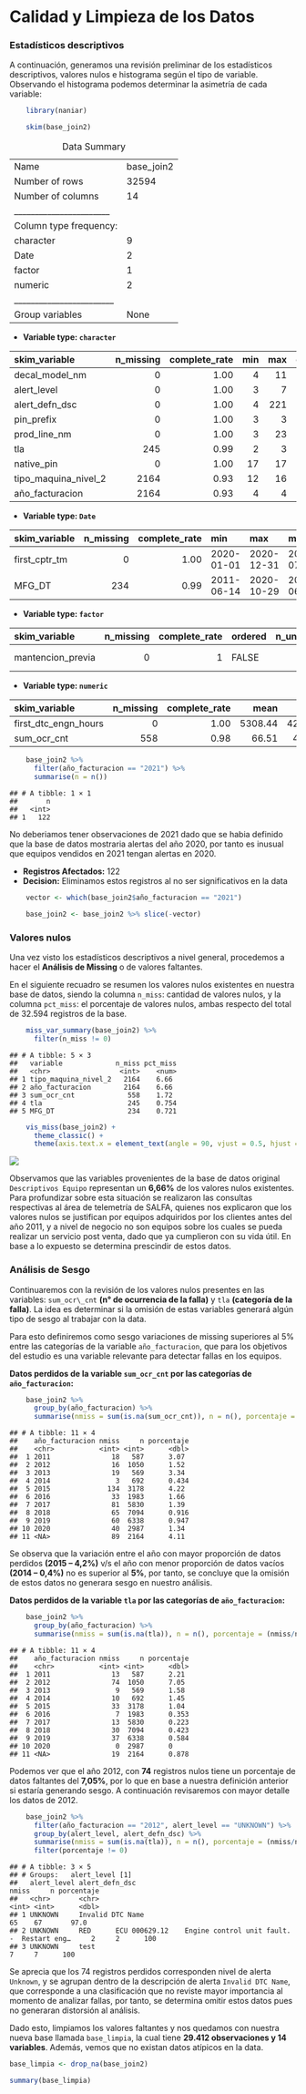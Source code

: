 # Calidad y Limpieza de los Datos

### Estadísticos descriptivos

A continuación, generamos una revisión preliminar de los estadísticos
descriptivos, valores nulos e histograma según el tipo de variable.
Observando el histograma podemos determinar la asimetría de cada
variable:
```r
    library(naniar)
```
```r
    skim(base_join2)
```
<table>
<caption>Data Summary</caption>
<tbody>
<tr class="odd">
<td style="text-align: left;">Name</td>
<td style="text-align: left;">base_join2</td>
</tr>
<tr class="even">
<td style="text-align: left;">Number of rows</td>
<td style="text-align: left;">32594</td>
</tr>
<tr class="odd">
<td style="text-align: left;">Number of columns</td>
<td style="text-align: left;">14</td>
</tr>
<tr class="even">
<td style="text-align: left;">_______________________</td>
<td style="text-align: left;"></td>
</tr>
<tr class="odd">
<td style="text-align: left;">Column type frequency:</td>
<td style="text-align: left;"></td>
</tr>
<tr class="even">
<td style="text-align: left;">character</td>
<td style="text-align: left;">9</td>
</tr>
<tr class="odd">
<td style="text-align: left;">Date</td>
<td style="text-align: left;">2</td>
</tr>
<tr class="even">
<td style="text-align: left;">factor</td>
<td style="text-align: left;">1</td>
</tr>
<tr class="odd">
<td style="text-align: left;">numeric</td>
<td style="text-align: left;">2</td>
</tr>
<tr class="even">
<td style="text-align: left;">________________________</td>
<td style="text-align: left;"></td>
</tr>
<tr class="odd">
<td style="text-align: left;">Group variables</td>
<td style="text-align: left;">None</td>
</tr>
</tbody>
</table>

- **Variable type: `character`**

<table style="width:100%;">
<colgroup>
<col style="width: 26%" />
<col style="width: 12%" />
<col style="width: 17%" />
<col style="width: 5%" />
<col style="width: 5%" />
<col style="width: 7%" />
<col style="width: 11%" />
<col style="width: 13%" />
</colgroup>
<thead>
<tr class="header">
<th style="text-align: left;">skim_variable</th>
<th style="text-align: right;">n_missing</th>
<th style="text-align: right;">complete_rate</th>
<th style="text-align: right;">min</th>
<th style="text-align: right;">max</th>
<th style="text-align: right;">empty</th>
<th style="text-align: right;">n_unique</th>
<th style="text-align: right;">whitespace</th>
</tr>
</thead>
<tbody>
<tr class="odd">
<td style="text-align: left;">decal_model_nm</td>
<td style="text-align: right;">0</td>
<td style="text-align: right;">1.00</td>
<td style="text-align: right;">4</td>
<td style="text-align: right;">11</td>
<td style="text-align: right;">0</td>
<td style="text-align: right;">69</td>
<td style="text-align: right;">0</td>
</tr>
<tr class="even">
<td style="text-align: left;">alert_level</td>
<td style="text-align: right;">0</td>
<td style="text-align: right;">1.00</td>
<td style="text-align: right;">3</td>
<td style="text-align: right;">7</td>
<td style="text-align: right;">0</td>
<td style="text-align: right;">4</td>
<td style="text-align: right;">0</td>
</tr>
<tr class="odd">
<td style="text-align: left;">alert_defn_dsc</td>
<td style="text-align: right;">0</td>
<td style="text-align: right;">1.00</td>
<td style="text-align: right;">4</td>
<td style="text-align: right;">221</td>
<td style="text-align: right;">0</td>
<td style="text-align: right;">2751</td>
<td style="text-align: right;">0</td>
</tr>
<tr class="even">
<td style="text-align: left;">pin_prefix</td>
<td style="text-align: right;">0</td>
<td style="text-align: right;">1.00</td>
<td style="text-align: right;">3</td>
<td style="text-align: right;">3</td>
<td style="text-align: right;">0</td>
<td style="text-align: right;">7</td>
<td style="text-align: right;">0</td>
</tr>
<tr class="odd">
<td style="text-align: left;">prod_line_nm</td>
<td style="text-align: right;">0</td>
<td style="text-align: right;">1.00</td>
<td style="text-align: right;">3</td>
<td style="text-align: right;">23</td>
<td style="text-align: right;">0</td>
<td style="text-align: right;">13</td>
<td style="text-align: right;">0</td>
</tr>
<tr class="even">
<td style="text-align: left;">tla</td>
<td style="text-align: right;">245</td>
<td style="text-align: right;">0.99</td>
<td style="text-align: right;">2</td>
<td style="text-align: right;">3</td>
<td style="text-align: right;">0</td>
<td style="text-align: right;">61</td>
<td style="text-align: right;">0</td>
</tr>
<tr class="odd">
<td style="text-align: left;">native_pin</td>
<td style="text-align: right;">0</td>
<td style="text-align: right;">1.00</td>
<td style="text-align: right;">17</td>
<td style="text-align: right;">17</td>
<td style="text-align: right;">0</td>
<td style="text-align: right;">1385</td>
<td style="text-align: right;">0</td>
</tr>
<tr class="even">
<td style="text-align: left;">tipo_maquina_nivel_2</td>
<td style="text-align: right;">2164</td>
<td style="text-align: right;">0.93</td>
<td style="text-align: right;">12</td>
<td style="text-align: right;">16</td>
<td style="text-align: right;">0</td>
<td style="text-align: right;">2</td>
<td style="text-align: right;">0</td>
</tr>
<tr class="odd">
<td style="text-align: left;">año_facturacion</td>
<td style="text-align: right;">2164</td>
<td style="text-align: right;">0.93</td>
<td style="text-align: right;">4</td>
<td style="text-align: right;">4</td>
<td style="text-align: right;">0</td>
<td style="text-align: right;">11</td>
<td style="text-align: right;">0</td>
</tr>
</tbody>
</table>

- **Variable type: `Date`**

<table>
<colgroup>
<col style="width: 17%" />
<col style="width: 12%" />
<col style="width: 17%" />
<col style="width: 13%" />
<col style="width: 13%" />
<col style="width: 13%" />
<col style="width: 11%" />
</colgroup>
<thead>
<tr class="header">
<th style="text-align: left;">skim_variable</th>
<th style="text-align: right;">n_missing</th>
<th style="text-align: right;">complete_rate</th>
<th style="text-align: left;">min</th>
<th style="text-align: left;">max</th>
<th style="text-align: left;">median</th>
<th style="text-align: right;">n_unique</th>
</tr>
</thead>
<tbody>
<tr class="odd">
<td style="text-align: left;">first_cptr_tm</td>
<td style="text-align: right;">0</td>
<td style="text-align: right;">1.00</td>
<td style="text-align: left;">2020-01-01</td>
<td style="text-align: left;">2020-12-31</td>
<td style="text-align: left;">2020-07-01</td>
<td style="text-align: right;">366</td>
</tr>
<tr class="even">
<td style="text-align: left;">MFG_DT</td>
<td style="text-align: right;">234</td>
<td style="text-align: right;">0.99</td>
<td style="text-align: left;">2011-06-14</td>
<td style="text-align: left;">2020-10-29</td>
<td style="text-align: left;">2017-06-13</td>
<td style="text-align: right;">725</td>
</tr>
</tbody>
</table>

- **Variable type: `factor`**

<table>
<colgroup>
<col style="width: 22%" />
<col style="width: 12%" />
<col style="width: 17%" />
<col style="width: 10%" />
<col style="width: 11%" />
<col style="width: 25%" />
</colgroup>
<thead>
<tr class="header">
<th style="text-align: left;">skim_variable</th>
<th style="text-align: right;">n_missing</th>
<th style="text-align: right;">complete_rate</th>
<th style="text-align: left;">ordered</th>
<th style="text-align: right;">n_unique</th>
<th style="text-align: left;">top_counts</th>
</tr>
</thead>
<tbody>
<tr class="odd">
<td style="text-align: left;">mantencion_previa</td>
<td style="text-align: right;">0</td>
<td style="text-align: right;">1</td>
<td style="text-align: left;">FALSE</td>
<td style="text-align: right;">2</td>
<td style="text-align: left;">No: 23964, Si: 8630</td>
</tr>
</tbody>
</table>

- **Variable type: `numeric`**

<table style="width:100%;">
<colgroup>
<col style="width: 20%" />
<col style="width: 9%" />
<col style="width: 13%" />
<col style="width: 7%" />
<col style="width: 7%" />
<col style="width: 2%" />
<col style="width: 7%" />
<col style="width: 7%" />
<col style="width: 6%" />
<col style="width: 8%" />
<col style="width: 5%" />
</colgroup>
<thead>
<tr class="header">
<th style="text-align: left;">skim_variable</th>
<th style="text-align: right;">n_missing</th>
<th style="text-align: right;">complete_rate</th>
<th style="text-align: right;">mean</th>
<th style="text-align: right;">sd</th>
<th style="text-align: right;">p0</th>
<th style="text-align: right;">p25</th>
<th style="text-align: right;">p50</th>
<th style="text-align: right;">p75</th>
<th style="text-align: right;">p100</th>
<th style="text-align: left;">hist</th>
</tr>
</thead>
<tbody>
<tr class="odd">
<td style="text-align: left;">first_dtc_engn_hours</td>
<td style="text-align: right;">0</td>
<td style="text-align: right;">1.00</td>
<td style="text-align: right;">5308.44</td>
<td style="text-align: right;">4272.09</td>
<td style="text-align: right;">0</td>
<td style="text-align: right;">1875.81</td>
<td style="text-align: right;">4209.29</td>
<td style="text-align: right;">8201.4</td>
<td style="text-align: right;">74566.95</td>
<td style="text-align: left;">▇▁▁▁▁</td>
</tr>
<tr class="even">
<td style="text-align: left;">sum_ocr_cnt</td>
<td style="text-align: right;">558</td>
<td style="text-align: right;">0.98</td>
<td style="text-align: right;">66.51</td>
<td style="text-align: right;">477.99</td>
<td style="text-align: right;">1</td>
<td style="text-align: right;">1.00</td>
<td style="text-align: right;">3.00</td>
<td style="text-align: right;">12.0</td>
<td style="text-align: right;">17690.00</td>
<td style="text-align: left;">▇▁▁▁▁</td>
</tr>
</tbody>
</table>

```r
    base_join2 %>% 
      filter(año_facturacion == "2021") %>% 
      summarise(n = n())
```

    ## # A tibble: 1 × 1
    ##       n
    ##   <int>
    ## 1   122

No deberiamos tener observaciones de 2021 dado que se habia definido que
la base de datos mostraria alertas del año 2020, por tanto es inusual
que equipos vendidos en 2021 tengan alertas en 2020.

-   **Registros Afectados:** 122
-   **Decision:** Eliminamos estos registros al no ser significativos en la
    data

<!-- -->

```r
    vector <- which(base_join2$año_facturacion == "2021")
```
```r
    base_join2 <- base_join2 %>% slice(-vector)
```

### Valores nulos

Una vez visto los estadísticos descriptivos a nivel general, procedemos
a hacer el **Análisis de Missing** o de valores faltantes.

En el siguiente recuadro se resumen los valores nulos existentes en
nuestra base de datos, siendo la columna `n_miss`: cantidad de valores
nulos, y la columna `pct_miss`: el porcentaje de valores nulos, ambas
respecto del total de 32.594 registros de la base.

```r
    miss_var_summary(base_join2) %>%
      filter(n_miss != 0)
```

    ## # A tibble: 5 × 3
    ##   variable             n_miss pct_miss
    ##   <chr>                 <int>    <num>
    ## 1 tipo_maquina_nivel_2   2164    6.66 
    ## 2 año_facturacion        2164    6.66 
    ## 3 sum_ocr_cnt             558    1.72 
    ## 4 tla                     245    0.754
    ## 5 MFG_DT                  234    0.721

```r
    vis_miss(base_join2) +
      theme_classic() +
      theme(axis.text.x = element_text(angle = 90, vjust = 0.5, hjust = 1))
```

![](figures/calidad_datos_files/figure-markdown_strict/unnamed-chunk-11-1.png)

Observamos que las variables provenientes de la base de datos original
`Descriptivos Equipo` representan un **6,66%** de los valores nulos
existentes. Para profundizar sobre esta situación se realizaron las
consultas respectivas al área de telemetría de SALFA, quienes nos
explicaron que los valores nulos se justifican por equipos adquiridos
por los clientes antes del año 2011, y a nivel de negocio no son equipos
sobre los cuales se pueda realizar un servicio post venta, dado que ya
cumplieron con su vida útil. En base a lo expuesto se determina
prescindir de estos datos.

### Análisis de Sesgo

Continuaremos con la revisión de los valores nulos presentes en las
variables: `sum_ocr\_cnt` **(n° de ocurrencia de la falla)** y `tla`
**(categoría de la falla)**. La idea es determinar si la omisión de estas
variables generará algún tipo de sesgo al trabajar con la data.

Para esto definiremos como sesgo variaciones de missing superiores al 5%
entre las categorías de la variable `año_facturacion`, que para los
objetivos del estudio es una variable relevante para detectar fallas en
los equipos.

**Datos perdidos de la variable `sum_ocr_cnt` por las categorías de
`año_facturacion`:**

```r
    base_join2 %>% 
      group_by(año_facturacion) %>%  
      summarise(nmiss = sum(is.na(sum_ocr_cnt)), n = n(), porcentaje = (nmiss/n)*100)
```

    ## # A tibble: 11 × 4
    ##    año_facturacion nmiss     n porcentaje
    ##    <chr>           <int> <int>      <dbl>
    ##  1 2011               18   587      3.07 
    ##  2 2012               16  1050      1.52 
    ##  3 2013               19   569      3.34 
    ##  4 2014                3   692      0.434
    ##  5 2015              134  3178      4.22 
    ##  6 2016               33  1983      1.66 
    ##  7 2017               81  5830      1.39 
    ##  8 2018               65  7094      0.916
    ##  9 2019               60  6338      0.947
    ## 10 2020               40  2987      1.34 
    ## 11 <NA>               89  2164      4.11

Se observa que la variación entre el año con mayor proporción de datos
perdidos **(2015 – 4,2%)** v/s el año con menor proporción de datos vacíos
**(2014 – 0,4%)** no es superior al **5%**, por tanto, se concluye que la
omisión de estos datos no generara sesgo en nuestro análisis.

**Datos perdidos de la variable `tla` por las categorías de
`año_facturacion`:**

```r
    base_join2 %>% 
      group_by(año_facturacion) %>%  
      summarise(nmiss = sum(is.na(tla)), n = n(), porcentaje = (nmiss/n)*100)
```

    ## # A tibble: 11 × 4
    ##    año_facturacion nmiss     n porcentaje
    ##    <chr>           <int> <int>      <dbl>
    ##  1 2011               13   587      2.21 
    ##  2 2012               74  1050      7.05 
    ##  3 2013                9   569      1.58 
    ##  4 2014               10   692      1.45 
    ##  5 2015               33  3178      1.04 
    ##  6 2016                7  1983      0.353
    ##  7 2017               13  5830      0.223
    ##  8 2018               30  7094      0.423
    ##  9 2019               37  6338      0.584
    ## 10 2020                0  2987      0    
    ## 11 <NA>               19  2164      0.878

Podemos ver que el año 2012, con **74** registros nulos tiene un porcentaje
de datos faltantes del **7,05%**, por lo que en base a nuestra definición
anterior si estaría generando sesgo. A continuación revisaremos con
mayor detalle los datos de 2012.

```r
    base_join2 %>% 
      filter(año_facturacion == "2012", alert_level == "UNKNOWN") %>% 
      group_by(alert_level, alert_defn_dsc) %>%  
      summarise(nmiss = sum(is.na(tla)), n = n(), porcentaje = (nmiss/n)*100) %>% 
      filter(porcentaje != 0)
```

    ## # A tibble: 3 × 5
    ## # Groups:   alert_level [1]
    ##   alert_level alert_defn_dsc                                                        nmiss     n porcentaje
    ##   <chr>       <chr>                                                                 <int> <int>      <dbl>
    ## 1 UNKNOWN     Invalid DTC Name                                                         65    67       97.0
    ## 2 UNKNOWN     RED      ECU 000629.12    Engine control unit fault.  -  Restart eng…     2     2      100  
    ## 3 UNKNOWN     test                                                                      7     7      100

Se aprecia que los 74 registros perdidos corresponden nivel de alerta
`Unknown`, y se agrupan dentro de la descripción de alerta `Invalid DTC
Name`, que corresponde a una clasificación que no reviste mayor
importancia al momento de analizar fallas, por tanto, se determina
omitir estos datos pues no generaran distorsión al análisis.

Dado esto, limpiamos los valores faltantes y nos quedamos con nuestra nueva 
base llamada `base_limpia`, la cual tiene **29.412 observaciones y 14 variables**. 
Además, vemos que no existan datos atípicos en la data. 

```r
base_limpia <- drop_na(base_join2)
```
```r
summary(base_limpia)
```
